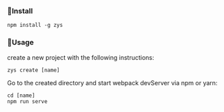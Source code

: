 ### :dart:**Install**   
```
npm install -g zys  
```  
### :maple_leaf:**Usage**  
create a new project with the following instructions:  
```
zys create [name]
```  
Go to the created directory and start webpack devServer via npm or yarn:  
```
cd [name]
npm run serve
```  


